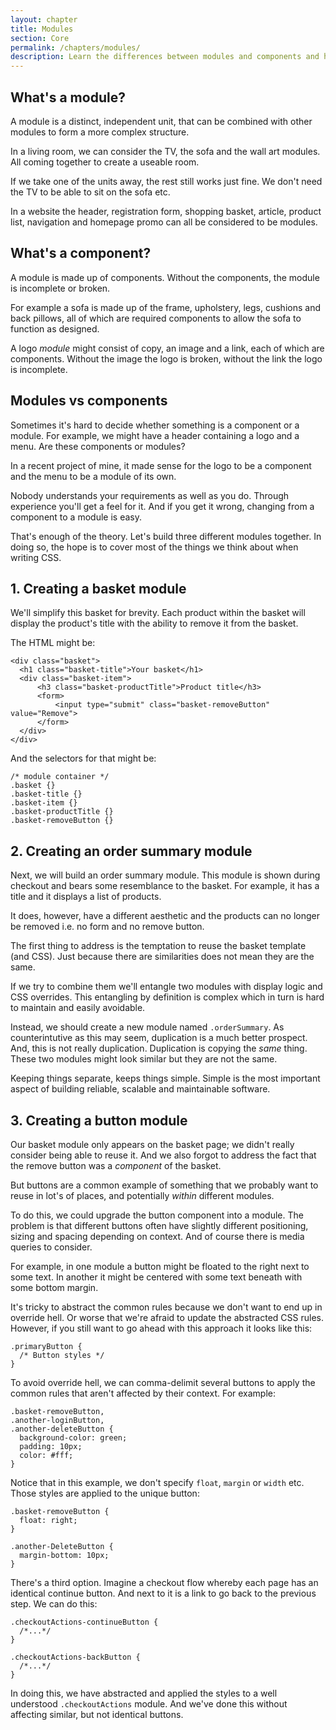 ```yaml
---
layout: chapter
title: Modules
section: Core
permalink: /chapters/modules/
description: Learn the differences between modules and components and how to identify them within a design. We'll also code up some example modules together.
---
```


## What's a module?

A module is a distinct, independent unit, that can be combined with other modules to form a more complex structure.

In a living room, we can consider the TV, the sofa and the wall art modules. All coming together to create a useable room.

If we take one of the units away, the rest still works just fine. We don't need the TV to be able to sit on the sofa etc.

In a website the header, registration form, shopping basket, article, product list, navigation and homepage promo can all be considered to be modules.

## What's a component?

A module is made up of components. Without the components, the module is incomplete or broken.

For example a sofa is made up of the frame, upholstery, legs, cushions and back pillows, all of which are required components to allow the sofa to function as designed.

A logo *module* might consist of copy, an image and a link, each of which are components. Without the image the logo is broken, without the link the logo is incomplete.

## Modules vs components

Sometimes it's hard to decide whether something is a component or a module. For example, we might have a header containing a logo and a menu. Are these components or modules?

In a recent project of mine, it made sense for the logo to be a component and the menu to be a module of its own.

Nobody understands your requirements as well as you do. Through experience you'll get a feel for it. And if you get it wrong, changing from a component to a module is easy.

That's enough of the theory. Let's build three different modules together. In doing so, the hope is to cover most of the things we think about when writing CSS.

## 1. Creating a basket module

We'll simplify this basket for brevity. Each product within the basket will display the product's title with the ability to remove it from the basket.

The HTML might be:

	<div class="basket">
	  <h1 class="basket-title">Your basket</h1>
	  <div class="basket-item">
	      <h3 class="basket-productTitle">Product title</h3>
          <form>
              <input type="submit" class="basket-removeButton" value="Remove">
	      </form>
	  </div>
	</div>

And the selectors for that might be:

	/* module container */
	.basket {}
	.basket-title {}
	.basket-item {}
	.basket-productTitle {}
	.basket-removeButton {}

## 2. Creating an order summary module

Next, we will build an order summary module. This module is shown during checkout and bears some resemblance to the basket. For example, it has a title and it displays a list of products.

It does, however, have a different aesthetic and the products can no longer be removed i.e. no form and no remove button.

The first thing to address is the temptation to reuse the basket template (and CSS). Just because there are similarities does not mean they are the same. 

If we try to combine them we'll entangle two modules with display logic and CSS overrides. This entangling by definition is complex which in turn is hard to maintain and easily avoidable.

Instead, we should create a new module named `.orderSummary`. As counterintutive as this may seem, duplication is a much better prospect. And, this is not really duplication. Duplication is copying the *same* thing. These two modules might look similar but they are not the same.

Keeping things separate, keeps things simple. Simple is the most important aspect of building reliable, scalable and maintainable software.

## 3. Creating a button module

Our basket module only appears on the basket page; we didn't really consider being able to reuse it. And we also forgot to address the fact that the remove button was a *component* of the basket.

But buttons are a common example of something that we probably want to reuse in lot's of places, and potentially *within* different modules.

To do this, we could upgrade the button component into a module. The problem is that different buttons often have slightly different positioning, sizing and spacing depending on context. And of course there is media queries to consider.

For example, in one module a button might be floated to the right next to some text. In another it might be centered with some text beneath with some bottom margin.

It's tricky to abstract the common rules because we don't want to end up in override hell. Or worse that we're afraid to update the abstracted CSS rules. However, if you still want to go ahead with this approach it looks like this:

	.primaryButton {
	  /* Button styles */
	}

To avoid override hell, we can comma-delimit several buttons to apply the common rules that aren't affected by their context. For example:

	.basket-removeButton,
	.another-loginButton,
	.another-deleteButton {
      background-color: green;
      padding: 10px;
      color: #fff;
	}

Notice that in this example, we don't specify `float`, `margin` or `width` etc. Those styles are applied to the unique button:

	.basket-removeButton {
	  float: right;
	}

	.another-DeleteButton {
	  margin-bottom: 10px;
	}

There's a third option. Imagine a checkout flow whereby each page has an identical continue button. And next to it is a link to go back to the previous step. We can do this:

	.checkoutActions-continueButton {
	  /*...*/
	}

	.checkoutActions-backButton {
	  /*...*/
	}

In doing this, we have abstracted and applied the styles to a well understood `.checkoutActions` module. And we've done this without affecting similar, but not identical buttons.